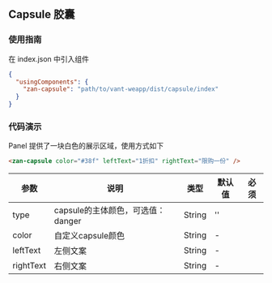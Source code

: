 ## Capsule 胶囊

### 使用指南
在 index.json 中引入组件
```json
{
  "usingComponents": {
    "zan-capsule": "path/to/vant-weapp/dist/capsule/index"
  }
}
```

### 代码演示
Panel 提供了一块白色的展示区域，使用方式如下
```html
<zan-capsule color="#38f" leftText="1折扣" rightText="限购一份" />
```
| 参数       | 说明      | 类型       | 默认值       | 必须      |
|-----------|-----------|-----------|-------------|-------------|
| type | capsule的主体颜色，可选值：danger | String | '' | |
| color | 自定义capsule颜色 | String | - | |
| leftText | 左侧文案 | String | - | |
| rightText | 右侧文案 | String | - | |
